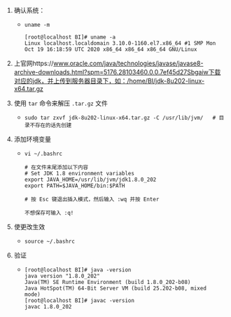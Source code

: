 1. 确认系统：

   - ```shell
     uname -m
     
     [root@localhost BI]# uname -a
     Linux localhost.localdomain 3.10.0-1160.el7.x86_64 #1 SMP Mon Oct 19 16:18:59 UTC 2020 x86_64 x86_64 x86_64 GNU/Linux
     ```

     

2. 上官网https://www.oracle.com/java/technologies/javase/javase8-archive-downloads.html?spm=5176.28103460.0.0.7ef45d27Sbgaiw下载对应的jdk，并上传到服务器目录下，如：/home/BI/jdk-8u202-linux-x64.tar.gz

   

3. 使用 `tar` 命令来解压 `.tar.gz` 文件

   - ```shell
     sudo tar zxvf jdk-8u202-linux-x64.tar.gz -C /usr/lib/jvm/   # 目录不存在的话先创建
     ```

   

4. 添加环境变量

   - ```shell
     vi ~/.bashrc
     
     # 在文件末尾添加以下内容
     # Set JDK 1.8 environment variables
     export JAVA_HOME=/usr/lib/jvm/jdk1.8.0_202
     export PATH=$JAVA_HOME/bin:$PATH
     
     # 按 Esc 键退出插入模式，然后输入 :wq 并按 Enter
     
     不想保存可输入 :q!
     ```

   

5. 使更改生效

   - ```shell
     source ~/.bashrc
     ```

   

6. 验证

   - ```shell
     [root@localhost BI]# java -version
     java version "1.8.0_202"
     Java(TM) SE Runtime Environment (build 1.8.0_202-b08)
     Java HotSpot(TM) 64-Bit Server VM (build 25.202-b08, mixed mode)
     [root@localhost BI]# javac -version
     javac 1.8.0_202
     ```

     


